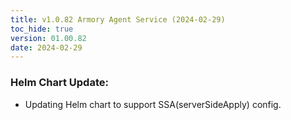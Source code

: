 ```yaml
---
title: v1.0.82 Armory Agent Service (2024-02-29)
toc_hide: true
version: 01.00.82
date: 2024-02-29
---
```


### Helm Chart Update:
- Updating Helm chart to support SSA(serverSideApply) config.
